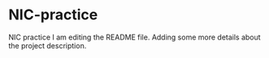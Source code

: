 # NIC-practice

NIC practice
I am editing the README file. Adding some more details about the project description.
